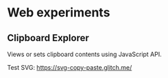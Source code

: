# Web experiments

## Clipboard Explorer

Views or sets clipboard contents using JavaScript API.

Test SVG: <https://svg-copy-paste.glitch.me/>
